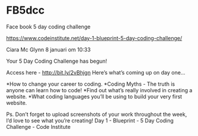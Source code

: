 # FB5dcc
Face book 5 day coding challenge

https://www.codeinstitute.net/day-1-blueprint-5-day-coding-challenge/


   
Ciara Mc Glynn
8 januari om 10:33
 
Your 5 Day Coding Challenge has begun! 

Access here - http://bit.ly/2vBhjgn 
Here’s what’s coming up on day one... 

*How to change your career to coding. 
*Coding Myths - The truth is anyone can learn how to code! 
*Find out what’s really involved in creating a website. 
*What coding languages you’ll be using to build your very first 
website. 

Ps. Don’t forget to upload screenshots of your work throughout the week, I’d love to see what you’re creating!
Day 1 - Blueprint - 5 Day Coding Challenge - Code Institute

